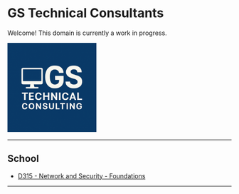 # GS Technical Consultants

Welcome! This domain is currently a work in progress.

<!-- ![Logo](./img/GS-Tech-Consulting-PP.png)-->

<img src="./img/GS-Tech-Consulting-PP.png" alt="logo" width="200"/>

---

## School

* [D315 - Network and Security - Foundations](./school/README.md)

<!-- 
## Cloud

### AWS

* [AWS Architecture and Design](./cloud/aws/aws-design.md)

### Azure

### GCP
-->
---
